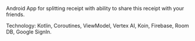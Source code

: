 Android App for splitting receipt with ability to share this receipt with your friends.

Technology: Kotlin, Coroutines, ViewModel, Vertex AI, Koin, Firebase, Room DB, Google SignIn.
